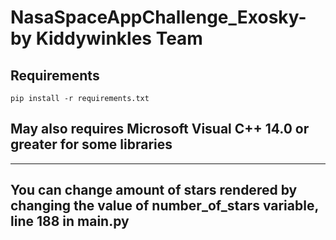 # NasaSpaceAppChallenge_Exosky-by Kiddywinkles Team

## Requirements

    pip install -r requirements.txt

## May also requires Microsoft Visual C++ 14.0 or greater for some libraries 
---
## You can change amount of stars rendered by changing the value of number_of_stars variable, line 188 in main.py
